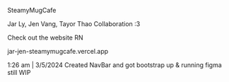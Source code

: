 SteamyMugCafe

Jar Ly, Jen Vang, Tayor Thao Collaboration :3


Check out the website RN

jar-jen-steamymugcafe.vercel.app

1:26 am | 3/5/2024
Created NavBar and got bootstrap up & running figma still WIP
